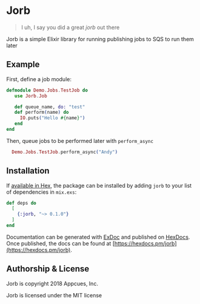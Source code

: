 # Jorb

> I uh, I say you did a great _jorb_ out there

Jorb is a simple Elixir library for running publishing jobs to SQS to run them later

## Example

First, define a job module:

  ```elixir
  defmodule Demo.Jobs.TestJob do
     use Jorb.Job

     def queue_name, do: "test"
     def perform(name) do
       IO.puts("Hello #{name}")
     end
  end
  ```

Then, queue jobs to be performed later with `perform_async`

```elixir
  Demo.Jobs.TestJob.perform_async("Andy")
```

## Installation

If [available in Hex](https://hex.pm/docs/publish), the package can be installed
by adding `jorb` to your list of dependencies in `mix.exs`:

```elixir
def deps do
  [
    {:jorb, "~> 0.1.0"}
  ]
end
```

Documentation can be generated with [ExDoc](https://github.com/elixir-lang/ex_doc)
and published on [HexDocs](https://hexdocs.pm). Once published, the docs can
be found at [https://hexdocs.pm/jorb](https://hexdocs.pm/jorb).

## Authorship & License

Jorb is copyright 2018 Appcues, Inc.

Jorb is licensed under the MIT license
